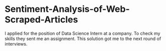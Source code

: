 # Sentiment-Analysis-of-Web-Scraped-Articles
I applied for the position of Data Science Intern at a company. To check my skills they sent me an assignment. This solution got me to the next round of interviews.
